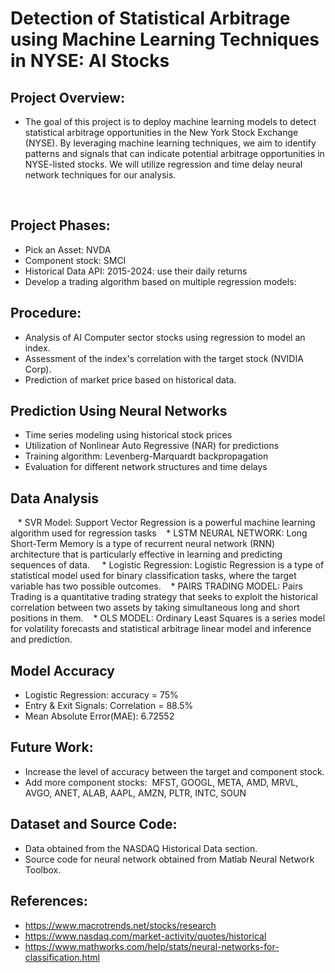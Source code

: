 # Detection of Statistical Arbitrage using Machine Learning Techniques in NYSE: AI Stocks
## Project Overview:
* The goal of this project is to deploy machine learning models to detect statistical arbitrage opportunities in the New York Stock Exchange (NYSE). By leveraging machine learning techniques, we aim to identify patterns and signals that can indicate potential arbitrage opportunities in NYSE-listed stocks. We will utilize regression and time delay neural network techniques for our analysis.

  
## Project Phases:
* Pick an Asset: NVDA
* Component stock: SMCI
* Historical Data API: 2015-2024: use their daily returns
* Develop a trading algorithm based on multiple regression models:
 

## Procedure:
* Analysis of AI Computer sector stocks using regression to model an index.
* Assessment of the index's correlation with the target stock (NVIDIA Corp).
* Prediction of market price based on historical data.
  
 
## Prediction Using Neural Networks 
* Time series modeling using historical stock prices 
* Utilization of Nonlinear Auto Regressive (NAR) for predictions
* Training algorithm: Levenberg-Marquardt backpropagation 
* Evaluation for different network structures and time delays
 

## Data Analysis 
   * SVR Model: Support Vector Regression is a powerful machine learning algorithm used for regression tasks
   * LSTM NEURAL NETWORK: Long Short-Term Memory is a type of recurrent neural network (RNN) architecture that is particularly effective in learning and predicting sequences of data. 
   * Logistic Regression: Logistic Regression is a type of statistical model used for binary classification tasks, where the target variable has two possible outcomes.
   * PAIRS TRADING MODEL: Pairs Trading is a quantitative trading strategy that seeks to exploit the historical correlation between two assets by taking simultaneous long and short positions in them.
   * OLS MODEL: Ordinary Least Squares is a series model for volatility forecasts and statistical arbitrage linear model and inference and prediction. 
 
 
## Model Accuracy 
* Logistic Regression: accuracy = 75%
* Entry & Exit Signals: Correlation = 88.5%
* Mean Absolute Error(MAE): 6.72552
 

## Future Work:
* Increase the level of accuracy between the target and component stock.
* Add more component stocks:  MFST, GOOGL, META, AMD, MRVL, AVGO, ANET, ALAB, AAPL, AMZN, PLTR, INTC, SOUN

## Dataset and Source Code:
* Data obtained from the NASDAQ Historical Data section.
* Source code for neural network obtained from Matlab Neural Network Toolbox.

## References:
* https://www.macrotrends.net/stocks/research
* https://www.nasdaq.com/market-activity/quotes/historical
* https://www.mathworks.com/help/stats/neural-networks-for-classification.html







